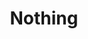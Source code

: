---
title: "Nothing"
summary: "Nothing is an American shoegaze band that formed in 2010. The band self-released several EPs before signing to Relapse Records. They released their debut studio album, Guilty of Everything, in 2014. The follow-up album, Tired of Tomorrow, was released on in 2016. Nothing's third studio album, Dance on the Blacktop, was released in 2018, and their fourth studio album, The Great Dismal, was released in 2020."
slug: "nothing"
image: "nothing.jpg"
apple_music_artist_url: "https://music.apple.com/gb/artist/nothing/593213453"
wikipedia_url: "https://en.wikipedia.org/wiki/Nothing_(band)"
---
